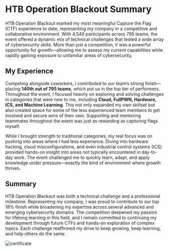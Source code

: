 # **HTB Operation Blackout Summary**

HTB Operation Blackout marked my most meaningful Capture the Flag (CTF) experience to date, representing my company in a competitive and collaborative environment. With 4,549 participants across 795 teams, the event offered a dynamic mix of technical challenges that tested a wide array of cybersecurity skills. More than just a competition, it was a powerful opportunity for growth—allowing me to assess my current capabilities while rapidly gaining exposure to unfamiliar areas of cybersecurity.

## My Experience

Competing alongside coworkers, I contributed to our team’s strong finish—placing **140th out of 795 teams**, which put us in the top tier of performers. Throughout the event, I focused heavily on exploring and solving challenges in categories that were new to me, including **Cloud, FullPWN, Hardware, ICS, and Machine Learning**. This not only expanded my own skillset but also created space for some of the less experienced team members to get involved and secure wins of their own. Supporting and mentoring teammates throughout the event was just as rewarding as capturing flags myself.

While I brought strength to traditional categories, my real focus was on pushing into areas where I had less experience. Diving into hardware hacking, cloud misconfigurations, and even industrial control systems (ICS) provided hands-on insight into areas not typically encountered in day-to-day work. The event challenged me to quickly learn, adapt, and apply knowledge under pressure—exactly the kind of environment where growth thrives.

## Summary

HTB Operation Blackout was both a technical challenge and a professional milestone. Representing my company, I was proud to contribute to our top 18% finish while broadening my expertise across several advanced and emerging cybersecurity domains. The competition deepened my passion for lifelong learning in this field, and I remain committed to continuing my development through future CTFs and hands-on exploration of complex topics. Each challenge reaffirmed my drive to keep growing, keep learning, and help others do the same.

![certificate](https://github.com/user-attachments/assets/edc90149-7870-4850-a361-b388b0ea8a07)
